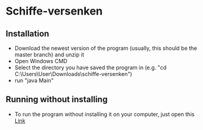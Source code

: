 # Schiffe-versenken

## Installation
- Download the newest version of the program (usually, this should be the master branch) and unzip it
- Open Windows CMD
- Select the directory you have saved the program in (e.g. "cd C:\Users\User\Downloads\schiffe-versenken")
- run "java Main"

## Running without installing
- To run the program without installing it on your computer, just open this [Link](https://schiffe-versenken.thewonderone.repl.run/)
